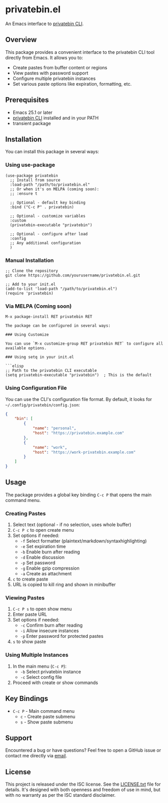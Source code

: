 # privatebin.el

An Emacs interface to [privatebin CLI](https://github.com/gearnode/privatebin).

## Overview

This package provides a convenient interface to the privatebin CLI tool directly from Emacs. It allows you to:
- Create pastes from buffer content or regions
- View pastes with password support
- Configure multiple privatebin instances
- Set various paste options like expiration, formatting, etc.

## Prerequisites

- Emacs 25.1 or later
- [privatebin CLI](https://github.com/gearnode/privatebin) installed and in your PATH
- transient package

## Installation

You can install this package in several ways:

### Using use-package

```elisp
(use-package privatebin
  ;; Install from source
  :load-path "/path/to/privatebin.el"
  ;; Or when it's on MELPA (coming soon):
  ;; :ensure t
  
  ;; Optional - default key binding
  :bind ("C-c P" . privatebin)
  
  ;; Optional - customize variables
  :custom
  (privatebin-executable "privatebin")
  
  ;; Optional - configure after load
  :config
  ;; Any additional configuration
  )
```

### Manual Installation

```elisp
;; Clone the repository
git clone https://github.com/yourusername/privatebin.el.git

;; Add to your init.el
(add-to-list 'load-path "/path/to/privatebin.el")
(require 'privatebin)
```

### Via MELPA (Coming soon)

```elisp
M-x package-install RET privatebin RET

The package can be configured in several ways:

### Using Customize

You can use `M-x customize-group RET privatebin RET` to configure all available options.

### Using setq in your init.el

```elisp
;; Path to the privatebin CLI executable
(setq privatebin-executable "privatebin")  ; This is the default
```

### Using Configuration File

You can use the CLI's configuration file format. By default, it looks for `~/.config/privatebin/config.json`:
```json
{
    "bin": [
        {
            "name": "personal",
            "host": "https://privatebin.example.com"
        },
        {
            "name": "work",
            "host": "https://work-privatebin.example.com"
        }
    ]
}
```

## Usage

The package provides a global key binding `C-c P` that opens the main command menu.

### Creating Pastes

1. Select text (optional - if no selection, uses whole buffer)
2. `C-c P c` to open create menu
3. Set options if needed:
   - `-f` Select formatter (plaintext/markdown/syntaxhighlighting)
   - `-e` Set expiration time
   - `-b` Enable burn after reading
   - `-d` Enable discussion
   - `-p` Set password
   - `-g` Enable gzip compression
   - `-a` Create as attachment
4. `c` to create paste
5. URL is copied to kill ring and shown in minibuffer

### Viewing Pastes

1. `C-c P s` to open show menu
2. Enter paste URL
3. Set options if needed:
   - `-c` Confirm burn after reading
   - `-i` Allow insecure instances
   - `-p` Enter password for protected pastes
4. `s` to show paste

### Using Multiple Instances

1. In the main menu (`C-c P`):
   - `-b` Select privatebin instance
   - `-c` Select config file
2. Proceed with create or show commands

## Key Bindings

- `C-c P` - Main command menu
  - `c` - Create paste submenu
  - `s` - Show paste submenu

## Support

Encountered a bug or have questions? Feel free to open a GitHub issue
or contact me directly via [email](mailto:bryan@frimin.fr).

## License

This project is released under the ISC license. See the
[LICENSE.txt](LICENSE.txt) file for details. It's designed with both
openness and freedom of use in mind, but with no warranty as per the
ISC standard disclaimer.

